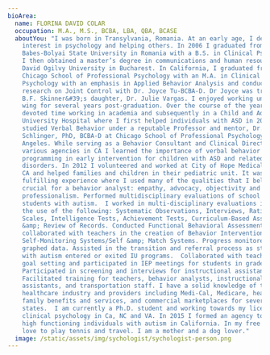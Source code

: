 ```yaml
---
bioArea:
  name: FLORINA DAVID COLAR
  occupation: M.A., M.S., BCBA, LBA, QBA, BCASE
  aboutYou: "I was born in Transylvania, Romania. At an early age, I developed an
    interest in psychology and helping others. In 2006 I graduated from
    Babes-Bolyai State University in Romania with a B.S. in Clinical Psychology.
    I then obtained a master’s degree in communications and human resources at
    David Ogilvy University in Bucharest. In California, I graduated from the
    Chicago School of Professional Psychology with an M.A. in Clinical
    Psychology with an emphasis in Applied Behavior Analysis and conducted
    research on Joint Control with Dr. Joyce Tu-BCBA-D. Dr Joyce was trained by
    B.F. Skinner&#39;s daughter, Dr. Julie Vargas. I enjoyed working under her
    wing for several years post-graduation. Over the course of the years, I
    devoted time working in academia and subsequently in a Child and Adolescent
    University Hospital where I first helped individuals with ASD in 2004. I
    studied Verbal Behavior under a reputable Professor and mentor, Dr. Hank
    Schlinger, PhD, BCBA-D at Chicago School of Professional Psychology, Los
    Angeles. While serving as a Behavior Consultant and Clinical Director at
    various agencies in CA I learned the importance of verbal behavior
    programming in early intervention for children with ASD and related
    disorders. In 2012 I volunteered and worked at City of Hope Medical Center,
    CA and helped families and children in their pediatric unit. It was a
    fulfilling experience where I used many of the qualities that I believe are
    crucial for a behavior analyst: empathy, advocacy, objectivity and
    professionalism. Performed multidisciplinary evaluations of school age
    students with autism.  I worked in multi-disciplinary evaluations including
    the use of the following: Systematic Observations, Interviews, Rating
    Scales, Intelligence Tests, Achievement Tests, Curriculum-Based Assessments,
    &amp; Review of Records. Conducted Functional Behavioral Assessments and
    collaborated with teachers in the creation of Behavior Intervention Plans,
    Self-Monitoring Systems/Self &amp; Match Systems. Progress monitored &amp;
    graphed data. Assisted in the transition and referral process as students
    with autism entered or exited IU programs.  Collaborated with teachers in
    goal setting and participated in IEP meetings for students in grades K-12. 
    Participated in screening and interviews for instructional assistants.
    Facilitated training for teachers, behavior analysts, instructional
    assistants, and transportation staff. I have a solid knowledge of the
    healthcare industry and providers including Medi-Cal, Medicare, healthy
    family benefits and services, and commercial marketplaces for several
    states.  I am currently a Ph.D. student and working towards my licensure in
    clinical psychology in Ca, NC and VA. In 2015 I formed an agency to serve
    high functioning individuals with autism in California. In my free time, I
    love to play tennis and travel. I am a mother and a dog lover."
  image: /static/assets/img/sychologist/sychologist-person.png
---
```

